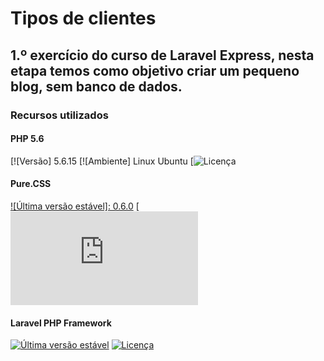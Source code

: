 # Tipos de clientes



## 1.º exercício do curso de Laravel Express, nesta etapa temos como objetivo criar um pequeno blog, sem banco de dados.


### Recursos utilizados

#### PHP 5.6

[![Versão] 5.6.15
[![Ambiente] Linux Ubuntu
[![Licença](https://secure.php.net/license/)

#### Pure.CSS

[![Última versão estável]: 0.6.0](https://github.com/yahoo/pure)
[![Licença](https://github.com/yahoo/pure/blob/master/LICENSE.md)


#### Laravel PHP Framework

[![Última versão estável](https://poser.pugx.org/laravel/framework/v/stable.svg)](https://packagist.org/packages/laravel/framework)
[![Licença](https://poser.pugx.org/laravel/framework/license.svg)](https://packagist.org/packages/laravel/framework)

